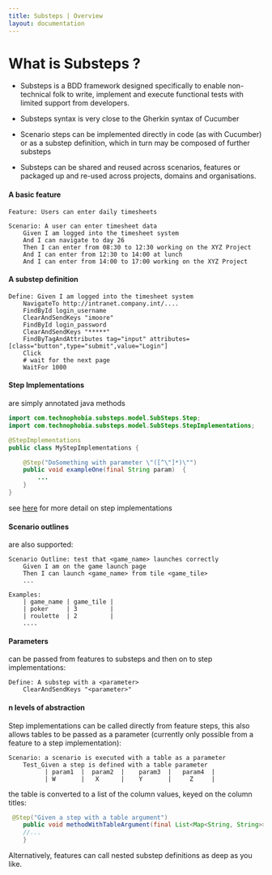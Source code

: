 ```yaml
---
title: Substeps | Overview
layout: documentation
---
```


What is Substeps ?
==================

* Substeps is a BDD framework designed specifically to enable non-technical folk to write, implement and execute functional tests with limited support from developers.

* Substeps syntax is very close to the Gherkin syntax of Cucumber

* Scenario steps can be implemented directly in code (as with Cucumber) or as a substep definition, which in turn may be composed of further substeps

* Substeps can be shared and reused across scenarios, features or packaged up and re-used across projects, domains and organisations.

#### A basic feature

``` substeps
Feature: Users can enter daily timesheets

Scenario: A user can enter timesheet data
    Given I am logged into the timesheet system
    And I can navigate to day 26
    Then I can enter from 08:30 to 12:30 working on the XYZ Project
    And I can enter from 12:30 to 14:00 at lunch
    And I can enter from 14:00 to 17:00 working on the XYZ Project
```

#### A substep definition

```
Define: Given I am logged into the timesheet system
    NavigateTo http://intranet.company.int/....
    FindById login_username    
    ClearAndSendKeys "imoore"
    FindById login_password
    ClearAndSendKeys "*****"
    FindByTagAndAttributes tag="input" attributes=[class="button",type="submit",value="Login"]
    Click
    # wait for the next page
    WaitFor 1000
```

#### Step Implementations
are simply annotated java methods

``` java
import com.technophobia.substeps.model.SubSteps.Step;
import com.technophobia.substeps.model.SubSteps.StepImplementations;

@StepImplementations
public class MyStepImplementations {

    @Step("DoSomething with parameter \"([^\"]*)\"")
    public void exampleOne(final String param)  {
        ...
    }
}
``` 
see [here](/indepth/customisation) for more detail on step implementations


#### Scenario outlines
 are also supported:

```
Scenario Outline: test that <game_name> launches correctly
    Given I am on the game launch page
    Then I can launch <game_name> from tile <game_tile>
    ... 

Examples:
    | game_name | game_tile |
    | poker     | 3         |
    | roulette  | 2         |
    ....
```





#### Parameters 
can be passed from features to substeps and then on to step implementations:
```
Define: A substep with a <parameter>
    ClearAndSendKeys "<parameter>"
```

#### n levels of abstraction

Step implementations can be called directly from feature steps, this also allows tables to be passed as a parameter (currently only possible from a feature to a step implementation):

```
Scenario: a scenario is executed with a table as a parameter
    Test_Given a step is defined with a table parameter
          | param1  |  param2  |    param3  |   param4  |
          | W       |   X      |    Y       |     Z     |         
```

the table is converted to a list of the column values, keyed on the column titles:

```java
 @Step("Given a step with a table argument")
    public void methodWithTableArgument(final List<Map<String, String>> table) {
    //...
    }
```
Alternatively, features can call nested substep definitions as deep as you like.




